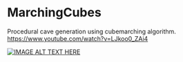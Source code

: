 # MarchingCubes

Procedural cave generation using cubemarching algorithm.
https://www.youtube.com/watch?v=LJkoo0_ZAi4

[![IMAGE ALT TEXT HERE](https://img.youtube.com/vi/LJkoo0_ZAi4/maxresdefault.jpg)](https://www.youtube.com/watch?v=LJkoo0_ZAi4)
